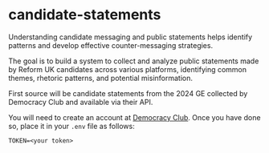 # candidate-statements
Understanding candidate messaging and public statements helps identify patterns and develop effective counter-messaging strategies. 

The goal is to build a system to collect and analyze public statements made by Reform UK candidates across various platforms, identifying common themes, rhetoric patterns, and potential misinformation.

First source will be candidate statements from the 2024 GE collected by Democracy Club and available via their API.

You will need to create an account at [Democracy Club](https://candidates.democracyclub.org.uk/). Once you have done so, place it in your `.env` file as follows:

```
TOKEN=<your token>
```
